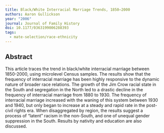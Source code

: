 ```yaml
---
title: Black/White Interracial Marriage Trends, 1850–2000
authors: Aaron Gullickson
year: "2006"
journal: Journal of Family History
doi: 10.1177/0363199006288393
tags:
  - mate-selection/race-ethnicity
---
```

## Abstract

This article traces the trend in black/white interracial marriage between 1850-2000, using microlevel Census samples. The results show that the frequency of interracial marriage has been highly responsive to the dynamic nature of broader race relations. The growth of the Jim Crow racial state in the South and segregation in the North led to a drastic decline in the frequency of interracial marriage from 1880 to 1930. The frequency of interracial marriage increased with the waning of this system between 1930 and 1940, but only began to increase at a steady and rapid rate in the post-civil rights era. When disaggregated by region, the results suggest a process of “latent” racism in the non-South, and one of unequal gender suppression in the South. Results by nativity and education are also discussed.
